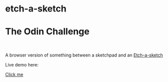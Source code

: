 # etch-a-sketch
<h1> The Odin Challenge </h1>
<br>

<p> A browser version of something between a sketchpad and an <a href="https://en.wikipedia.org/wiki/Etch_A_Sketch" target="_blank">Etch-a-sketch</a> </p>

<p> Live demo here: </p> <a href="https://starjunxbt.github.io/etch-a-sketch/" target="_blank">Click me</a>
